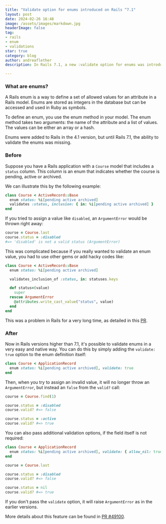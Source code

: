 ```yaml
---
title: "Validate option for enums introduced on Rails ^7.1"
layout: post
date: 2024-02-26 16:48
image: /assets/images/markdown.jpg
headerImage: false
tag:
- rails
- enum
- validations
star: true
category: blog
author: andreaflether
description: In Rails 7.1, a new :validate option for enums was introduced, making it easier to ensure that the values assigned to an enum attribute are valid before saving.

---
```


### What are enums?

A Rails enum is a way to define a set of allowed values for an attribute in a Rails model. Enums are stored as integers in the database but can be accessed and used in Ruby as symbols.

To define an enum, you use the enum method in your model. The enum method takes two arguments: the name of the attribute and a list of values. The values can be either an array or a hash.

Enums were added to Rails in the 4.1 version, but until Rails 7.1, the ability to validate the enums was missing.

### Before
Suppose you have a Rails application with a `Course` model that includes a `status` column. 
This column is an enum that indicates whether the course is pending, active or archived.

We can illustrate this by the following example:

```ruby
class Course < ActiveRecord::Base
  enum status: %i[pending active archived]
  validates :status, inclusion: { in: %i[pending active archived] }
end
```

If you tried to assign a value like `disabled`, an `ArgumentError` would be thrown right away:

```ruby
course = Course.last
course.status = :disabled 
#=> 'disabled' is not a valid status (ArgumentError)
```

This was complicated because if you really wanted to validate an enum value, you had to use other gems or add hacky codes like:

```ruby
class Course < ActiveRecord::Base
  enum status: %i[pending active archived]

  validates_inclusion_of :status, in: statuses.keys

  def status=(value)
    super
  rescue ArgumentError
    @attributes.write_cast_value("status", value)
  end
end
```

This was a problem in Rails for a very long time, as detailed in this [PR](https://github.com/rails/rails/pull/13971). 

### After

Now in Rails versions higher than 7.1, it's possible to validate enums in a very easy and native way. You can do this by simply adding the `validate: true` option to the enum definition itself:

```ruby
class Course < ApplicationRecord
  enum status: %i[pending active archived], validate: true
end
```

Then, when you try to assign an invalid value, it will no longer throw an `ArgumentError`, but instead an `false` from the `valid?` call:

```ruby
course = Course.find(1)

course.status = :disabled
course.valid? #=> false

course.status = :active
course.valid? #=> true
```

You can also pass additional validation options, if the field itself is not required:

```ruby
class Course < ApplicationRecord
  enum status: %i[pending active archived], validate: { allow_nil: true }
end

course = Course.last

course.status = :disabled
course.valid? #=> false

course.status = nil
course.valid? #=> true
```

If you don't pass the `validate` option, it will raise `ArgumentError` as in the earlier versions.

More details about this feature can be found in [PR #49100](https://github.com/rails/rails/pull/49100).